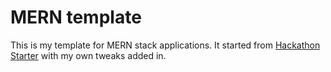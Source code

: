 # MERN template

This is my template for MERN stack applications. It started from [Hackathon Starter](https://github.com/sahat/hackathon-starter) with my own tweaks added in.
